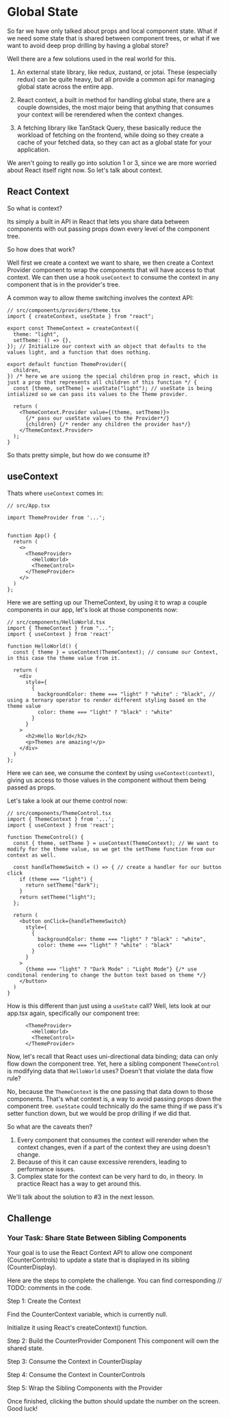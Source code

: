 # Global State

So far we have only talked about props and local component state. What if we need some state that is shared between component trees, or what if we want to avoid deep prop drilling by having a global store?

Well there are a few solutions used in the real world for this.

1. An external state library, like redux, zustand, or jotai. These (especially redux) can be quite heavy, but all provide a common api for managing global state across the entire app.

1. React context, a built in method for handling global state, there are a couple downsides, the most major being that anything that consumes your context will be rerendered when the context changes.

1. A fetching library like TanStack Query, these basically reduce the workload of fetching on the frontend, while doing so they create a cache of your fetched data, so they can act as a global state for your application.

We aren't going to really go into solution 1 or 3, since we are more worried about React itself right now. So let's talk about context.

## React Context

So what is context?

Its simply a built in API in React that lets you share data between components with out passing props down every level of the component tree.

So how does that work?

Well first we create a context we want to share, we then create a Context Provider component to wrap the components that will have access to that context. We can then use a hook `useContext` to consume the context in any component that is in the provider's tree.

A common way to allow theme switching involves the context API:

```tsx
// src/components/providers/theme.tsx
import { createContext, useState } from "react";

export const ThemeContext = createContext({
  theme: "light",
  setTheme: () => {},
}); // Initialize our context with an object that defaults to the values light, and a function that does nothing.

export default function ThemeProvider({
  children,
}) /* here we are usiong the special children prop in react, which is just a prop that represents all children of this function */ {
  const [theme, setTheme] = useState("light"); // useState is being intialized so we can pass its values to the Theme provider.

  return (
    <ThemeContext.Provider value={(theme, setTheme)}>
      {/* pass our useState values to the Provider*/}
      {children} {/* render any children the provider has*/}
    </ThemeContext.Provider>
  );
}
```

So thats pretty simple, but how do we consume it?

## useContext

Thats where `useContext` comes in:

```TSX
// src/App.tsx

import ThemeProvider from '...';


function App() {
  return (
    <>
      <ThemeProvider>
        <HelloWorld>
        <ThemeControl>
      </ThemeProvider>
    </>
  )
};
```

Here we are setting up our ThemeContext, by using it to wrap a couple components in our app, let's look at those components now:

```TSX
// src/components/HelloWorld.tsx
import { ThemeContext } from "...";
import { useContext } from 'react'

function HelloWorld() {
  const { theme } = useContext(ThemeContext); // consume our Context, in this case the theme value from it.

  return (
    <div
      style={
        {
          backgroundColor: theme === "light" ? "white" : "black", // using a ternary operator to render different styling based on the theme value
          color: theme === "light" ? "black" : "white"
        }
      }
    >
      <h2>Hello World</h2>
      <p>Themes are amazing!</p>
    </div>
  )
};
```

Here we can see, we consume the context by using `useContext(context)`, giving us access to those values in the component without them being passed as props.

Let's take a look at our theme control now:

```TSX
// src/components/ThemeControl.tsx
import { ThemeContext } from '...';
import { useContext } from 'react';

function ThemeControl() {
  const { theme, setTheme } = useContext(ThemeContext); // We want to modify for the theme value, so we get the setTheme function from our context as well.

  const handleThemeSwitch = () => { // create a handler for our button click
    if (theme === "light") {
      return setTheme("dark");
    }
    return setTheme("light");
  };

  return (
    <button onClick={handleThemeSwitch}
      style={
        {
          backgroundColor: theme === "light" ? "black" : "white",
          color: theme === "light" ? "white" : "black"
        }
      }
    >
      {theme === "light" ? "Dark Mode" : "Light Mode"} {/* use conditonal rendering to change the button text based on theme */}
    </button>
  )
}
```

How is this different than just using a `useState` call? Well, lets look at our app.tsx again, specifically our component tree:

```TSX
      <ThemeProvider>
        <HelloWorld>
        <ThemeControl>
      </ThemeProvider>
```

Now, let's recall that React uses uni-directional data binding; data can only flow down the component tree. Yet, here a sibling component `ThemeControl` is modifying data that `HelloWorld` uses? Doesn't that violate the data flow rule?

No, because the `ThemeContext` is the one passing that data down to those components. That's what context is, a way to avoid passing props down the component tree. `useState` could technically do the same thing if we pass it's setter function down, but we would be prop drilling if we did that.

So what are the caveats then?

1. Every component that consumes the context will rerender when the context changes, even if a part of the context they are using doesn't change.
1. Because of this it can cause excessive rerenders, leading to performance issues.
1. Complex state for the context can be very hard to do, in theory. In practice React has a way to get around this.

We'll talk about the solution to #3 in the next lesson.

## Challenge

### Your Task: Share State Between Sibling Components

Your goal is to use the React Context API to allow one component (CounterControls) to update a state that is displayed in its sibling (CounterDisplay).

Here are the steps to complete the challenge. You can find corresponding // TODO: comments in the code.

Step 1: Create the Context

Find the CounterContext variable, which is currently null.

Initialize it using React's createContext() function.

Step 2: Build the CounterProvider Component
This component will own the shared state.

Step 3: Consume the Context in CounterDisplay

Step 4: Consume the Context in CounterControls

Step 5: Wrap the Sibling Components with the Provider

Once finished, clicking the button should update the number on the screen. Good luck!

